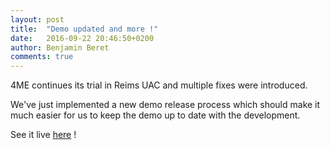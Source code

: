 ```yaml
---
layout: post
title:  "Demo updated and more !"
date:   2016-09-22 20:46:50+0200
author: Benjamin Beret
comments: true
---
```

4ME continues its trial in Reims UAC and multiple fixes were introduced.

We've just implemented a new demo release process which should make it much easier for us to keep the demo up to date with the development.

See it live [here](demo) !
